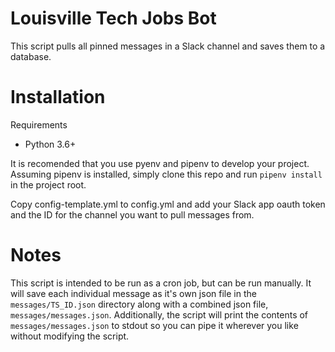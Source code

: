 # Louisville Tech Jobs Bot

This script pulls all pinned messages in a Slack channel and saves them to a database.

# Installation

Requirements

* Python 3.6+

It is recomended that you use pyenv and pipenv to develop your project. Assuming pipenv is installed, simply clone this repo and run `pipenv install` in the project root.

Copy config-template.yml to config.yml and add your Slack app oauth token and the ID for the channel you want to pull messages from.

# Notes

This script is intended to be run as a cron job, but can be run manually. It will save each individual message as it's own json file in the `messages/TS_ID.json` directory along with a combined json file, `messages/messages.json`. Additionally, the script will print the contents of `messages/messages.json` to stdout so you can pipe it wherever you like without modifying the script.